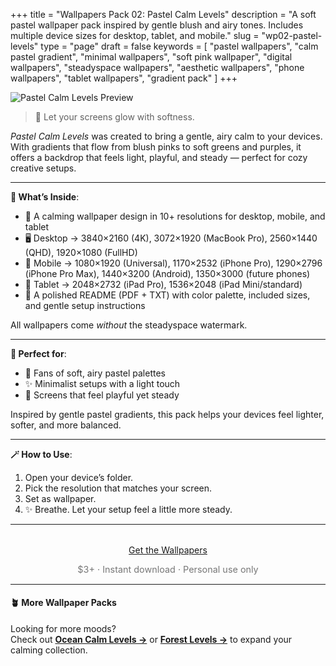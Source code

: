 +++
title = "Wallpapers Pack 02: Pastel Calm Levels"
description = "A soft pastel wallpaper pack inspired by gentle blush and airy tones. Includes multiple device sizes for desktop, tablet, and mobile."
slug = "wp02-pastel-levels"
type = "page"
draft = false
keywords = [
  "pastel wallpapers", "calm pastel gradient", "minimal wallpapers",
  "soft pink wallpaper", "digital wallpapers", "steadyspace wallpapers",
  "aesthetic wallpapers", "phone wallpapers", "tablet wallpapers", "gradient pack"
]
+++

![Pastel Calm Levels Preview](/images/wp02-pastel-levels/pastelcalmcover.png)

> 🌸 Let your screens glow with softness.

_Pastel Calm Levels_ was created to bring a gentle, airy calm to your devices. With gradients that flow from blush pinks to soft greens and purples, it offers a backdrop that feels light, playful, and steady — perfect for cozy creative setups.

---

<div class="highlight-box">

**📂 What’s Inside**:

- 🌸 A calming wallpaper design in 10+ resolutions for desktop, mobile, and tablet
- 🖥 Desktop → 3840×2160 (4K), 3072×1920 (MacBook Pro), 2560×1440 (QHD), 1920×1080 (FullHD)
- 📱 Mobile → 1080×1920 (Universal), 1170×2532 (iPhone Pro), 1290×2796 (iPhone Pro Max), 1440×3200 (Android), 1350×3000 (future phones)
- 📱 Tablet → 2048×2732 (iPad Pro), 1536×2048 (iPad Mini/standard)
- 📄 A polished README (PDF + TXT) with color palette, included sizes, and gentle setup instructions

All wallpapers come _without_ the steadyspace watermark.</div>

---
 
<div class="highlight-box">

**🩷 Perfect for**:

- 🌸 Fans of soft, airy pastel palettes
- ✨ Minimalist setups with a light touch
- 🎨 Screens that feel playful yet steady

Inspired by gentle pastel gradients, this pack helps your devices feel lighter, softer, and more balanced.</div>

---

<div class="highlight-box">

**🪄 How to Use**:

1. Open your device’s folder.
2. Pick the resolution that matches your screen.
3. Set as wallpaper.
4. ✨ Breathe. Let your setup feel a little more steady. </div>

---  

<div style="text-align: center; margin-top: 2rem;">
  <a class="gumroad-button" href="https://steadyspace.gumroad.com/l/wp02_pastellevels">Get the Wallpapers</a>
  <p style="font-size: 0.9rem; color: #777;">$3+ · Instant download · Personal use only</p>
</div>

---

#### 🪴 More Wallpaper Packs  
Looking for more moods?  
Check out [**Ocean Calm Levels →**](/wp04-ocean-calm-levels) or [**Forest Levels →**](/wp05-forest-levels) to expand your calming collection.  
